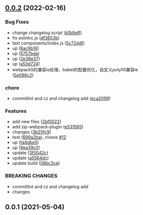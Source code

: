 ## [0.0.2](https://github.com/KoKuDolly/koku-scaffold/compare/v0.0.1...v0.0.2) (2022-02-16)


### Bug Fixes

* change changelog script ([b1b9aff](https://github.com/KoKuDolly/koku-scaffold/commit/b1b9aff2c1c75ac38a7d62d524c3bd79e370a691))
* fix eslintrc.js ([df3653b](https://github.com/KoKuDolly/koku-scaffold/commit/df3653b94d53b8669a7dffccf7e78fafacccfa30))
* text components/index.js ([5c72ddf](https://github.com/KoKuDolly/koku-scaffold/commit/5c72ddf46664277af00da90fbfe06546941a601f))
* up ([6ac9b16](https://github.com/KoKuDolly/koku-scaffold/commit/6ac9b16f71b04a3ba7ed7b5bdb4082e7cbc9e169))
* up ([5757bda](https://github.com/KoKuDolly/koku-scaffold/commit/5757bda7845abba731cba0bf9fa687e49da3ac53))
* up ([2e38e37](https://github.com/KoKuDolly/koku-scaffold/commit/2e38e379098e727fed49da6d23e6bc3cfc825cc2))
* up ([a53d724](https://github.com/KoKuDolly/koku-scaffold/commit/a53d724a36ce3167ef0ff9211857c243ffa0e841))
* webpack5的兼容ie处理，babel的配置优化，自定义polyfill兼容ie ([5e086c2](https://github.com/KoKuDolly/koku-scaffold/commit/5e086c2dffe7002404b5559ebe1f22dede25db10))


### chore

* commitlint and cz and changelog add ([eca2099](https://github.com/KoKuDolly/koku-scaffold/commit/eca2099a27f0e9356cf717d26b02b9585a01b67b))


### Features

* add new files ([2bf0022](https://github.com/KoKuDolly/koku-scaffold/commit/2bf00223038e9785a9717d12466d0205f3ea70a9))
* add zip-webpack-plugin ([e531585](https://github.com/KoKuDolly/koku-scaffold/commit/e53158598408e5db96579fe9b1222a5fdc91d508))
* changes ([3b25fc9](https://github.com/KoKuDolly/koku-scaffold/commit/3b25fc9a381e2f40ef320724a5db6e54921dfb9c))
* test ([699a2ba](https://github.com/KoKuDolly/koku-scaffold/commit/699a2ba52b63b22cd11c80f3cae3995a8fa81cc5)), closes [#12](https://github.com/KoKuDolly/koku-scaffold/issues/12)
* up ([fa4dbe5](https://github.com/KoKuDolly/koku-scaffold/commit/fa4dbe594660425e50dad54f68f1c8ff9a43b390))
* up ([9ea39c0](https://github.com/KoKuDolly/koku-scaffold/commit/9ea39c08767d52cdcfe4f04c70a38596e4d954e3))
* update ([3f0042c](https://github.com/KoKuDolly/koku-scaffold/commit/3f0042cf5797adad443ded4ab1934ddb69c4d176))
* update ([a5564dc](https://github.com/KoKuDolly/koku-scaffold/commit/a5564dcee917a9bbf3327635446dc84ae00c0d91))
* update build ([09bc3ce](https://github.com/KoKuDolly/koku-scaffold/commit/09bc3ce505e0a1b8c8044a21feeab8964f4158a0))


### BREAKING CHANGES

* commitlint and cz and changelog add
* changes



## 0.0.1 (2021-05-04)



